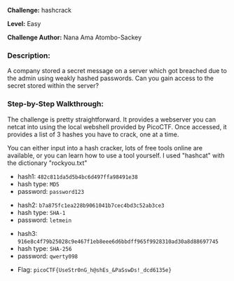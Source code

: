 **Challenge:** hashcrack

**Level:** Easy

**Challenge Author:** Nana Ama Atombo-Sackey

### Description: 
A company stored a secret message on a server which got breached due to the admin using weakly hashed passwords. Can you gain access to the secret stored within the server?

### Step-by-Step Walkthrough:
The challenge is pretty straightforward. It provides a webserver you can netcat into using the local webshell provided by PicoCTF. Once accessed, it provides a list of 3 hashes you have to crack, one at a time.

You can either input into a hash cracker, lots of free tools online are available, or you can learn how to use a tool yourself. I used "hashcat" with the dictionary "rockyou.txt"

- hash1: ```482c811da5d5b4bc6d497ffa98491e38```
- hash type: ```MD5```
- password: ```password123```

* hash2: ```b7a875fc1ea228b9061041b7cec4bd3c52ab3ce3```
* hash type: ```SHA-1```
* password: ```letmein```

- hash3: ```916e8c4f79b25028c9e467f1eb8eee6d6bbdff965f9928310ad30a8d88697745```
- hash type: ```SHA-256```
- password: ```qwerty098```

* Flag: ```picoCTF{UseStr0nG_h@shEs_&PaSswDs!_dcd6135e}```